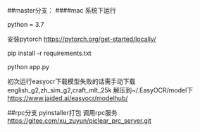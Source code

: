 ##master分支：
####mac 系统下运行

python = 3.7

安装pytorch
https://pytorch.org/get-started/locally/

pip install -r requirements.txt

python app.py

初次运行easyocr下载模型失败的话需手动下载english_g2,zh_sim_g2,craft_mlt_25k
解压到~/.EasyOCR/model下
https://www.jaided.ai/easyocr/modelhub/

##rpc分支
pyinstaller打包
调用rpc服务 https://gitee.com/xu_zuyun/piclear_prc_server.git
